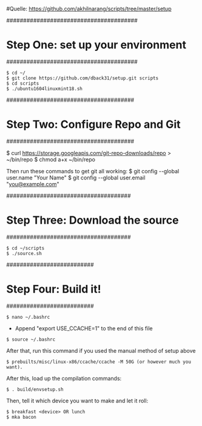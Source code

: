 #Quelle: https://github.com/akhilnarang/scripts/tree/master/setup

#######################################
#  Step One: set up your environment  #
#######################################

```
$ cd ~/
$ git clone https://github.com/dback31/setup.git scripts
$ cd scripts
$ ./ubuntu1604linuxmint18.sh
```

######################################
#  Step Two: Configure Repo and Git  #
######################################

$ curl https://storage.googleapis.com/git-repo-downloads/repo > ~/bin/repo
$ chmod a+x ~/bin/repo

Then run these commands to get git all working:
$ git config --global user.name "Your Name"
$ git config --global user.email "you@example.com"

#####################################
#  Step Three: Download the source  #
#####################################

```
$ cd ~/scripts
$ ./source.sh
```

##########################
#  Step Four: Build it!  #
##########################

```
$ nano ~/.bashrc
```
- Append "export USE_CCACHE=1" to the end of this file
```
$ source ~/.bashrc
```

After that, run this command if you used the manual method of setup above
```
$ prebuilts/misc/linux-x86/ccache/ccache -M 50G (or however much you want).
```

After this, load up the compilation commands:
```
$ . build/envsetup.sh
```

Then, tell it which device you want to make and let it roll:
```
$ breakfast <device> OR lunch
$ mka bacon
```
